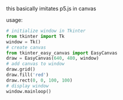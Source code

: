 this basically imitates p5.js in canvas

usage:
```py
# initialize window in Tkinter
from tkinter import Tk
window = Tk()
# create canvas
from tkinter_easy_canvas import EasyCanvas
draw = EasyCanvas(640, 480, window)
# add canvas to window
draw.grid()
draw.fill('red')
draw.rect(0, 0, 100, 100)
# display window
window.mainloop()
```